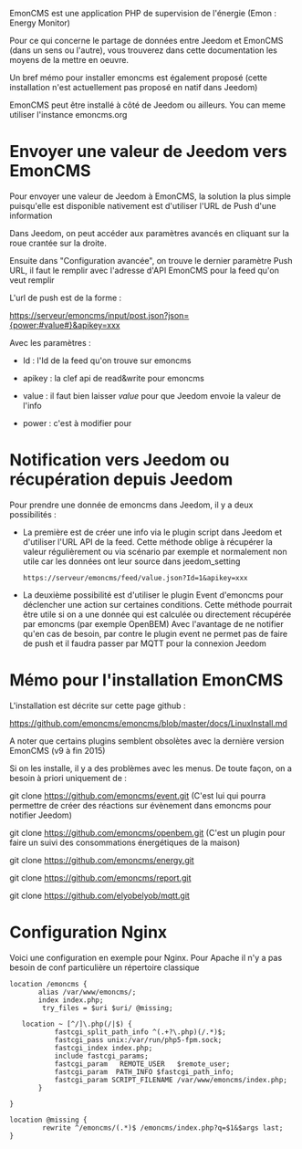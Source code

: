 EmonCMS est une application PHP de supervision de l'énergie (Emon :
Energy Monitor)

Pour ce qui concerne le partage de données entre Jeedom et EmonCMS (dans
un sens ou l'autre), vous trouverez dans cette documentation les moyens
de la mettre en oeuvre.

Un bref mémo pour installer emoncms est également proposé (cette
installation n'est actuellement pas proposé en natif dans Jeedom)

EmonCMS peut être installé à côté de Jeedom ou ailleurs. You can
meme utiliser l'instance emoncms.org

Envoyer une valeur de Jeedom vers EmonCMS 
=========================================

Pour envoyer une valeur de Jeedom à EmonCMS, la solution la plus simple
puisqu'elle est disponible nativement est d'utiliser l'URL de Push d'une
information

Dans Jeedom, on peut accéder aux paramètres avancés en cliquant sur la
roue crantée sur la droite.

Ensuite dans "Configuration avancée", on trouve le dernier paramètre
Push URL, il faut le remplir avec l'adresse d'API EmonCMS pour la feed
qu'on veut remplir

L'url de push est de la forme :

[https://serveur/emoncms/input/post.json?json={power:\#value\#}&apikey=xxx](https://serveur/emoncms/input/post.json?json={power:#value#}&apikey=xxx)

Avec les paramètres :

-   Id : l'Id de la feed qu'on trouve sur emoncms

-   apikey : la clef api de read&write pour emoncms

-   value : il faut bien laisser *value* pour que Jeedom envoie la
    valeur de l'info

-   power : c'est à modifier pour

Notification vers Jeedom ou récupération depuis Jeedom 
======================================================

Pour prendre une donnée de emoncms dans Jeedom, il y a deux possibilités
:

-   La première est de créer une info via le plugin script dans Jeedom
    et d'utiliser l'URL API de la feed. Cette méthode oblige à récupérer
    la valeur régulièrement ou via scénario par exemple et normalement
    non utile car les données ont leur source dans jeedom\_setting

        https://serveur/emoncms/feed/value.json?Id=1&apikey=xxx

-   La deuxième possibilité est d'utiliser le plugin Event d'emoncms
    pour déclencher une action sur certaines conditions. Cette méthode
    pourrait être utile si on a une donnée qui est calculée ou
    directement récupérée par emoncms (par exemple OpenBEM) Avec
    l'avantage de ne notifier qu'en cas de besoin, par contre le plugin
    event ne permet pas de faire de push et il faudra passer par MQTT
    pour la connexion Jeedom

Mémo pour l'installation EmonCMS 
================================

L'installation est décrite sur cette page github :

<https://github.com/emoncms/emoncms/blob/master/docs/LinuxInstall.md>

A noter que certains plugins semblent obsolètes avec la dernière version
EmonCMS (v9 à fin 2015)

Si on les installe, il y a des problèmes avec les menus. De toute façon,
on a besoin à priori uniquement de :

git clone <https://github.com/emoncms/event.git> (C'est lui qui pourra
permettre de créer des réactions sur évènement dans emoncms pour
notifier Jeedom)

git clone <https://github.com/emoncms/openbem.git> (C'est un plugin pour
faire un suivi des consommations énergétiques de la maison)

git clone <https://github.com/emoncms/energy.git>

git clone <https://github.com/emoncms/report.git>

git clone <https://github.com/elyobelyob/mqtt.git>

Configuration Nginx 
===================

Voici une configuration en exemple pour Nginx. Pour Apache il n'y a pas
besoin de conf particulière un répertoire classique

    location /emoncms {
           alias /var/www/emoncms/;
           index index.php;
            try_files = $uri $uri/ @missing;

       location ~ [^/]\.php(/|$) {
               fastcgi_split_path_info ^(.+?\.php)(/.*)$;
               fastcgi_pass unix:/var/run/php5-fpm.sock;
               fastcgi_index index.php;
               include fastcgi_params;
               fastcgi_param   REMOTE_USER   $remote_user;
               fastcgi_param  PATH_INFO $fastcgi_path_info;
               fastcgi_param SCRIPT_FILENAME /var/www/emoncms/index.php;
           }

    }

    location @missing {
            rewrite ^/emoncms/(.*)$ /emoncms/index.php?q=$1&$args last;
    }
